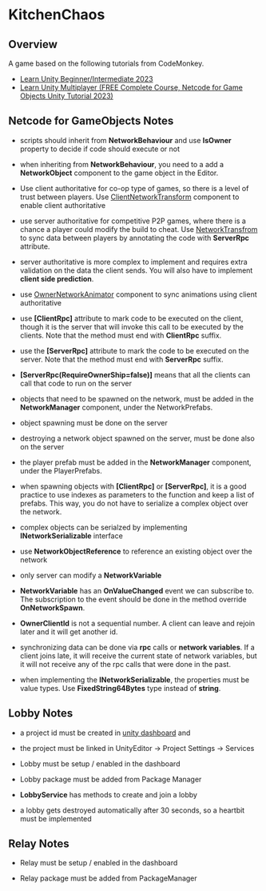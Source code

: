 # KitchenChaos

## Overview
A game based on the following tutorials from CodeMonkey.
- [Learn Unity Beginner/Intermediate 2023](https://www.youtube.com/watch?v=AmGSEH7QcDg)
- [Learn Unity Multiplayer (FREE Complete Course, Netcode for Game Objects Unity Tutorial 2023)](https://www.youtube.com/watch?v=7glCsF9fv3s)

## Netcode for GameObjects Notes

- scripts should inherit from __NetworkBehaviour__ and use __IsOwner__ property to decide if code should execute or not

- when inheriting from __NetworkBehaviour__, you need to a add a __NetworkObject__ component to the game object in the Editor.

- Use client authoritative  for co-op type of games, so there is a level of trust between players. Use [ClientNetworkTransform](https://docs-multiplayer.unity3d.com/netcode/current/components/networktransform#clientnetworktransform) component to enable client authoritative 

- use server authoritative  for competitive P2P games, where there is a chance a player could modify the build to cheat. Use [NetworkTransfrom](https://docs-multiplayer.unity3d.com/netcode/current/components/networktransform) to sync data between players by annotating the code with __ServerRpc__ attribute. 

- server authoritative is more complex to implement and requires extra validation on the data the client sends. You will also have to implement __client side prediction__.

- use [OwnerNetworkAnimator](https://docs-multiplayer.unity3d.com/netcode/current/components/networkanimator#owner-authoritative-mode) component to sync animations using client authoritative

- use __[ClientRpc]__ attribute to mark code to be executed on the client, though it is the server that will invoke this call to be executed by the clients. Note that the method must end with __ClientRpc__ suffix.

- use the __[ServerRpc]__ attribute to mark the code to be executed on the server. Note that the method must end with __ServerRpc__ suffix. 

- __[ServerRpc(RequireOwnerShip=false)]__ means that all the clients can call that code to run on the server

- objects that need to be spawned on the network, must be added in the __NetworkManager__ component, under the NetworkPrefabs. 

- object spawning must be done on the server

- destroying a network object spawned on the server, must be done also on the server

- the player prefab must be added in the __NetworkManager__ component, under the PlayerPrefabs.

- when spawning objects with __[ClientRpc]__ or __[ServerRpc]__, it is a good practice to use indexes as parameters to the function and keep a list of prefabs. This way, you do not have to serialize a complex object over the network.

- complex objects can be serialzed by implementing __INetworkSerializable__ interface

- use __NetworkObjectReference__ to reference an existing object over the network

- only server can modify a __NetworkVariable__

- __NetworkVariable__ has an __OnValueChanged__ event we can subscribe to. The subscription to the event should be done in the method override __OnNetworkSpawn__.

- __OwnerClientId__ is not a sequential number. A client can leave and rejoin later and it will get another id.

- synchronizing data can be done via __rpc__ calls or __network variables__. If a client joins late, it will receive the current state of network variables, but it will not receive any of the rpc calls that were done in the past.

- when implementing the __INetworkSerializable__, the properties must be value types. Use __FixedString64Bytes__ type instead of __string__.


## Lobby Notes

- a project id must be created in [unity dashboard](https://dashboard.unity3d.com) and 

- the project must be linked in UnityEditor -> Project Settings -> Services

- Lobby must be setup / enabled in the dashboard

- Lobby package must be added from Package Manager

- __LobbyService__ has methods to create and join a lobby

- a lobby gets destroyed automatically after 30 seconds, so a heartbit must be implemented

## Relay Notes

- Relay must be setup / enabled in the dashboard

- Relay package must be added from PackageManager